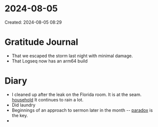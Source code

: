# 2024-08-05
Created: 2024-08-05 08:29

# Gratitude Journal 

- That we escaped the storm last night with minimal damage.
- That Logseq now has an arm64 build

# Diary 

- I cleaned up after the leak on the Florida room. It is at the seam. [household](household) It continues to rain a lot.
- Did laundry
- Beginnings of an approach to sermon later in the month -- [paradox](/paradox.md) is the key.
- 


